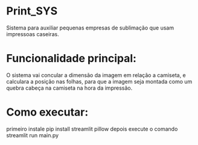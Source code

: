 # Print_SYS
Sistema para auxiliar pequenas empresas de sublimação que usam impressoas caseiras.

# Funcionalidade principal:
O sistema vai concular a dimensão da imagem em relação a camiseta, e calculara a posição nas folhas, para que a imagem seja montada como um quebra cabeça na camiseta na hora da impressão.

# Como executar:
primeiro instale pip install streamlit pillow
depois execute o comando streamlit run main.py
